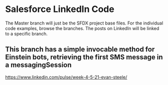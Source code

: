# Salesforce LinkedIn Code

The Master branch will just be the SFDX project base files. For the individual code examples, browse the branches. The posts on LinkedIn will be linked to a specific branch.

## This branch has a simple invocable method for Einstein bots, retrieving the first SMS message in a messagingSession
https://www.linkedin.com/pulse/week-4-5-21-evan-steele/
